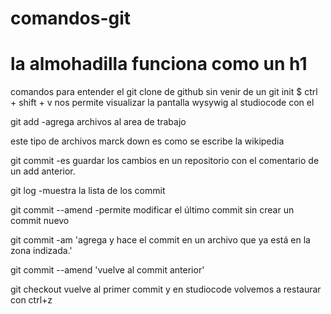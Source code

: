 # comandos-git
# la almohadilla funciona como un h1
comandos para entender el git clone de github sin venir de un git init
$ ctrl + shift + v nos permite visualizar la pantalla wysywig al studiocode con el 

git add -agrega archivos al area de trabajo



este tipo de archivos marck down es como se escribe la wikipedia

git commit -es guardar los cambios en un repositorio con el comentario de un add anterior.

git log -muestra la lista de los commit

git commit --amend -permite modificar el último commit sin crear un commit nuevo

git commit -am 'agrega y hace el commit en un archivo que ya está en la zona indizada.'

git commit --amend 'vuelve al commit anterior'


git checkout vuelve al primer commit y en studiocode volvemos a restaurar con ctrl+z












